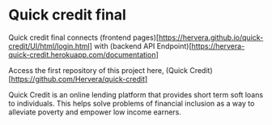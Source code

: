 # Quick credit final

Quick credit final connects (frontend pages)[https://hervera.github.io/quick-credit/UI/html/login.html] with (backend API Endpoint)[https://hervera-quick-credit.herokuapp.com/documentation]


Access the first repository of this project here, (Quick Credit)[https://github.com/Hervera/quick-credit]                                                                                                                                                                                                                                  

Quick Credit is an online lending platform that provides short term soft loans to individuals. This helps solve problems of financial inclusion as a way to alleviate poverty and empower low income earners. 



